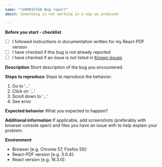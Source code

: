 ```yaml
---
name: "\U0001F41B Bug report"
about: Something is not working in a way we promised

---
```


**Before you start - checklist**
 - [ ] I followed instructions in documentation written for my React-PDF version
 - [ ] I have checked if this bug is not already reported
 - [ ] I have checked if an issue is not listed in [Known issues](https://github.com/wojtekmaj/react-pdf/wiki/Known-issues)

**Description**
Short description of the bug you encountered.

**Steps to reproduce**
Steps to reproduce the behavior:

1. Go to '…'
2. Click on '…'
3. Scroll down to '…'
4. See error

**Expected behavior**
What you expected to happen?

**Additional information**
If applicable, add screenshots (preferably with browser console open) and files you have an issue with to help explain your problem.

**Environment**
 - Browser [e.g. Chrome 57, Firefox 59]:
 - React-PDF version [e.g. 3.0.4]:
 - React version [e.g. 16.3.0]:
